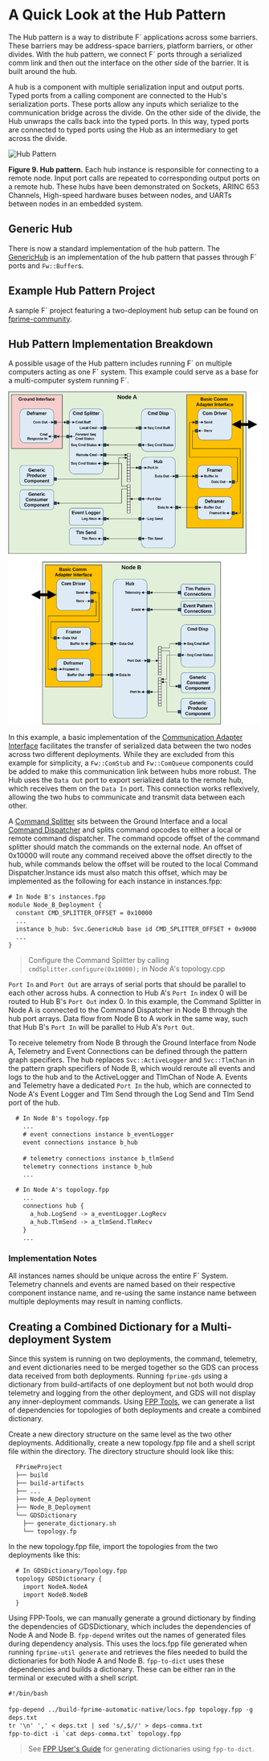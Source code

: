 # A Quick Look at the Hub Pattern

The Hub pattern is a way to distribute F´ applications across some barriers. These barriers may be address-space barriers, platform barriers, or other divides. With the hub pattern, we connect F´ ports through a serialized comm link
and then out the interface on the other side of the barrier. It is built around the hub.

A hub is a component with multiple serialization input and output ports. Typed ports from a calling component are
connected to the Hub's serialization ports. These ports allow any inputs which serialize to the communication bridge
across the divide. On the other side of the divide, the Hub unwraps the calls back into the typed ports. In this way,
typed ports are connected to typed ports using the Hub as an intermediary to get across the divide.

![Hub Pattern](../media/data_model6.png)

**Figure 9. Hub pattern.** Each hub instance is responsible for connecting to a remote node. Input port calls are
repeated to corresponding output ports on a remote hub. These hubs have been demonstrated on Sockets,
ARINC 653 Channels, High-speed hardware buses between nodes, and UARTs between nodes in an embedded system.

## Generic Hub

There is now a standard implementation of the hub pattern. The 
[GenericHub](../api/c++/html/svc_generic_hub_component.html) is an implementation of the hub pattern 
that passes through F´ ports and `Fw::Buffer`s.

## Example Hub Pattern Project

A sample F´ project featuring a two-deployment hub setup can be found on [fprime-community](https://github.com/fprime-community/fprime-hub-pattern-example).

## Hub Pattern Implementation Breakdown
A possible usage of the Hub pattern includes running F´ on multiple computers acting as one F´ system. 
This example could serve as a base for a multi-computer system running F´.

![Detailed Hub](../media/detailed_hub_example.png)

In this example, a basic implementation of the 
[Communication Adapter Interface](../../Design/communication-adapter-interface.md) facilitates the 
transfer of serialized data between the two nodes across two different deployments.  While they are 
excluded from this example for simplicity, a `Fw::ComStub` and `Fw::ComQueue` components could be 
added to make this communication link between hubs more robust. The Hub uses the `Data Out` port to 
export serialized data to the remote hub, which receives them on the `Data In` port. This connection 
works reflexively, allowing the two hubs to communicate and transmit data between each other. 

A [Command Splitter](../api/c++/html/svc_cmd_splitter.html) sits between the Ground Interface and a 
local [Command Dispatcher](../api/c++/html/svc_cmd_dispatcher_component.html) and splits command 
opcodes to either a local or remote command dispatcher. The command opcode offset of the command 
splitter should match the commands on the external node. An offset of 0x10000 will route any command 
received above the offset directly to the hub, while commands below the offset will be routed to the 
local Command Dispatcher.Instance ids must also match this offset, which may be implemented as the 
following for each instance in instances.fpp:
```shell
# In Node B's instances.fpp
module Node_B_Deployment {
  constant CMD_SPLITTER_OFFSET = 0x10000
  ...
  instance b_hub: Svc.GenericHub base id CMD_SPLITTER_OFFSET + 0x9000
  ...
}
```
> Configure the Command Splitter by calling `cmdSplitter.configure(0x10000);` in Node A's topology.cpp


`Port In` and `Port Out` are arrays of serial ports that should be parallel to each other across 
hubs. A connection to Hub A's `Port In` index 0 will be routed to Hub B's `Port Out` index 0. In 
this example, the Command Splitter in Node A is connected to the Command Dispatcher in Node B 
through the hub port arrays. Data flow from Node B to A work in the same way, such that Hub B's 
`Port In` will be parallel to Hub A's `Port Out`.

To receive telemetry from Node B through the Ground Interface from Node A, Telemetry and Event 
Connections can be defined through the pattern graph specifiers. The hub replaces 
`Svc::ActiveLogger` and `Svc::TlmChan` in the pattern graph specifiers of Node B, which would 
reroute all events and logs to the hub and to the ActiveLogger and TlmChan of Node A. Events and 
Telemetry have a dedicated `Port In` the hub, which are connected to Node A's Event Logger and Tlm 
Send through the Log Send and Tlm Send port of the hub.

```shell
  # In Node B's topology.fpp  
    ...
    # event connections instance b_eventLogger
    event connections instance b_hub 

    # telemetry connections instance b_tlmSend
    telemetry connections instance b_hub
    ...
```
```shell
  # In Node A's topology.fpp  
    ...
    connections hub {
      a_hub.LogSend -> a_eventLogger.LogRecv
      a_hub.TlmSend -> a_tlmSend.TlmRecv
    } 
    ...
```

### Implementation Notes
All instances names should be unique across the entire F´ System. Telemetry channels and events are
named based on their respective component instance name, and re-using the same instance name between
multiple deployments may result in naming conflicts.

## Creating a Combined Dictionary for a Multi-deployment System

Since this system is running on two deployments, the command, telemetry, and event dictionaries need 
to be merged together so the GDS can process data received from both deployments. Running 
`fprime-gds` using a dictionary from build-artifacts of one deployment but not both would drop 
telemetry and logging from the other deployment, and GDS will not display any inner-deployment 
commands. Using [FPP Tools](https://nasa.github.io/fpp/fpp-users-guide.html#Specifying-Models-as-Files_Computing-Dependencies), 
we can generate a list of dependencies for topologies of both deployments and create a combined 
dictionary.

Create a new directory structure on the same level as the two other deployments. Additionally, 
create a new topology.fpp file and a shell script file within the directory. The directory structure 
should look like this:

```
  FPrimeProject
  ├── build
  ├── build-artifacts
  ├── ...
  ├── Node_A_Deployment
  ├── Node_B_Deployment
  └── GDSDictionary
    ├── generate_dictionary.sh
    └── topology.fp
```

In the new topology.fpp file, import the topologies from the two deployments like this:

```shell
  # In GDSDictionary/Topology.fpp
  topology GDSDictionary {
    import NodeA.NodeA
    import NodeB.NodeB
  } 
```

Using FPP-Tools, we can manually generate a ground dictionary by finding the dependencies of 
GDSDictionary, which includes the dependencies of Node A and Node B. 
`fpp-depend` writes out the names of generated files during dependency analysis. This uses the 
locs.fpp file generated when running `fprime-util generate` and retrieves the files needed to build 
the dictionaries for both Node A and Node B. `fpp-to-dict` uses these dependencies and builds a 
dictionary. These can be either ran in the terminal or executed with a shell script.

```shell
#!/bin/bash

fpp-depend ../build-fprime-automatic-native/locs.fpp topology.fpp -g deps.txt
tr '\n' ',' < deps.txt | sed 's/,$//' > deps-comma.txt
fpp-to-dict -i `cat deps-comma.txt` topology.fpp
```
> See [FPP User's Guide](https://nasa.github.io/fpp/fpp-users-guide.html#Analyzing-and-Translating-Models_Generating-Ground-Dictionaries)
for generating dictionaries using `fpp-to-dict`.